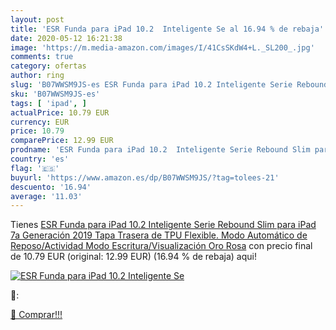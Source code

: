 ```yaml
---
layout: post
title: 'ESR Funda para iPad 10.2  Inteligente Se al 16.94 % de rebaja'
date: 2020-05-12 16:21:38
image: 'https://m.media-amazon.com/images/I/41CsSKdW4+L._SL200_.jpg'
comments: true
category: ofertas
author: ring
slug: 'B07WWSM9JS-es ESR Funda para iPad 10.2 Inteligente Serie Rebound Slim...'
sku: 'B07WWSM9JS-es'
tags: [ 'ipad', ]
actualPrice: 10.79 EUR
currency: EUR
price: 10.79
comparePrice: 12.99 EUR
prodname: 'ESR Funda para iPad 10.2  Inteligente Serie Rebound Slim para iPad 7a Generación 2019  Tapa Trasera de TPU Flexible. Modo Automático de Reposo/Actividad  Modo Escritura/Visualización  Oro Rosa'
country: 'es'
flag: '🇪🇸'
buyurl: 'https://www.amazon.es/dp/B07WWSM9JS/?tag=tolees-21'
descuento: '16.94'
average: '11.03'
---
```


Tienes [ESR Funda para iPad 10.2  Inteligente Serie Rebound Slim para iPad 7a Generación 2019  Tapa Trasera de TPU Flexible. Modo Automático de Reposo/Actividad  Modo Escritura/Visualización  Oro Rosa](https://www.amazon.es/dp/B07WWSM9JS/?tag=tolees-21) con precio final de  10.79 EUR (original: 12.99 EUR) (16.94 %  de rebaja) aqui!

[![ESR Funda para iPad 10.2  Inteligente Se](https://m.media-amazon.com/images/I/41CsSKdW4+L._SL200_.jpg)](https://www.amazon.es/dp/B07WWSM9JS/?tag=tolees-21)

🔎:


[🛒 Comprar!!!](https://www.amazon.es/dp/B07WWSM9JS/?tag=tolees-21)

